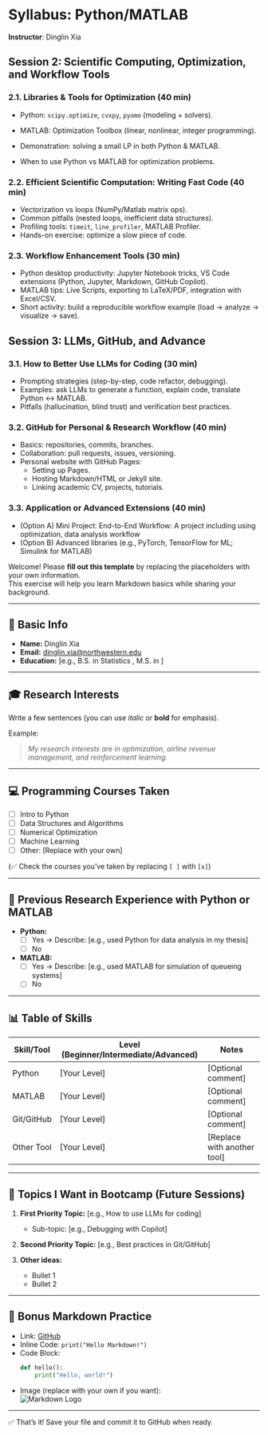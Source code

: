 # Syllabus: Python/MATLAB
**Instructor**: Dinglin Xia

## Session 2: Scientific Computing, Optimization, and Workflow Tools

### 2.1. Libraries & Tools for Optimization (40 min)

   - Python: `scipy.optimize`, `cvxpy`, `pyomo` (modeling + solvers).
-   MATLAB: Optimization Toolbox (linear, nonlinear, integer programming).

- Demonstration: solving a small LP in both Python & MATLAB.
- When to use Python vs MATLAB for optimization problems.

### 2.2. Efficient Scientific Computation: Writing Fast Code (40 min)
- Vectorization vs loops (NumPy/Matlab matrix ops).
- Common pitfalls (nested loops, inefficient data structures).
- Profiling tools: `timeit`, `line_profiler`, MATLAB Profiler.
- Hands-on exercise: optimize a slow piece of code.

### 2.3. Workflow Enhancement Tools (30 min)
 - Python desktop productivity: Jupyter Notebook tricks, VS Code extensions (Python, Jupyter, Markdown, GitHub Copilot).
- MATLAB tips: Live Scripts, exporting to LaTeX/PDF, integration with Excel/CSV.
- Short activity: build a reproducible workflow example (load → analyze → visualize → save).

## Session 3: LLMs, GitHub, and Advance
### 3.1. How to Better Use LLMs for Coding (30 min)
- Prompting strategies (step-by-step, code refactor, debugging).
- Examples: ask LLMs to generate a function, explain code, translate Python ↔ MATLAB.
- Pitfalls (hallucination, blind trust) and verification best practices.

### 3.2. GitHub for Personal & Research Workflow (40 min)
- Basics: repositories, commits, branches.
- Collaboration: pull requests, issues, versioning.
- Personal website with GitHub Pages:
  - Setting up Pages.
  - Hosting Markdown/HTML or Jekyll site.
  - Linking academic CV, projects, tutorials.

### 3.3. Application or Advanced Extensions (40 min)
- (Option A) Mini Project: End-to-End Workflow:
A project including using optimization, data analysis workflow
- (Option B) Advanced libraries (e.g., PyTorch, TensorFlow for ML; Simulink for MATLAB)


Welcome! Please **fill out this template** by replacing the placeholders with your own information.  
This exercise will help you learn Markdown basics while sharing your background.

---

## 👤 Basic Info
- **Name:** Dinglin Xia
- **Email:** dinglin.xia@northwestern.edu
- **Education:** [e.g., B.S. in Statistics , M.S. in ]

---

## 🎓 Research Interests
Write a few sentences (you can use *italic* or **bold** for emphasis).

Example:
> *My research interests are in optimization, airline revenue management, and reinforcement learning.*

---

## 💻 Programming Courses Taken
- [ ] Intro to Python  
- [ ] Data Structures and Algorithms  
- [ ] Numerical Optimization  
- [ ] Machine Learning  
- [ ] Other: [Replace with your own]  

(✅ Check the courses you’ve taken by replacing `[ ]` with `[x]`)

---

## 🧪 Previous Research Experience with Python or MATLAB
- **Python:**  
  - [ ] Yes → Describe: [e.g., used Python for data analysis in my thesis]  
  - [ ] No

- **MATLAB:**  
  - [ ] Yes → Describe: [e.g., used MATLAB for simulation of queueing systems]  
  - [ ] No  

---

## 📊 Table of Skills
| Skill/Tool    | Level (Beginner/Intermediate/Advanced) | Notes                          |
|---------------|-----------------------------------------|--------------------------------|
| Python        | [Your Level]                           | [Optional comment]             |
| MATLAB        | [Your Level]                           | [Optional comment]             |
| Git/GitHub    | [Your Level]                           | [Optional comment]             |
| Other Tool    | [Your Level]                           | [Replace with another tool]    |

---

## 📌 Topics I Want in Bootcamp (Future Sessions)
1. **First Priority Topic:** [e.g., How to use LLMs for coding]  
   - Sub-topic: [e.g., Debugging with Copilot]

2. **Second Priority Topic:** [e.g., Best practices in Git/GitHub]  

3. **Other ideas:**  
   - Bullet 1  
   - Bullet 2  

---

## 🔗 Bonus Markdown Practice
- Link: [GitHub](https://github.com)  
- Inline Code: ``print("Hello Markdown!")``  
- Code Block:
    ```python
    def hello():
        print("Hello, world!")
    ```
- Image (replace with your own if you want):  
  ![Markdown Logo](https://markdown-here.com/img/icon256.png)

---

✅ That’s it! Save your file and commit it to GitHub when ready.
